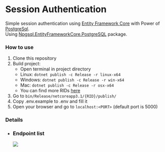 # Session Authentication

Simple session authentication using [Entity Framework Core](https://www.nuget.org/packages/Microsoft.EntityFrameworkCore/8.0.0-rc.2.23480.1) with Power of [PostgreSql](https://www.postgresql.org/).<br>
Using [Npgsql.EntityFrameworkCore.PostgreSQL](https://www.nuget.org/packages/Npgsql.EntityFrameworkCore.PostgreSQL/) package.

### How to use

1. Clone this repository
2. Build project:
   * Open terminal in project directory
   * Linux: `dotnet publish -c Release -r linux-x64`
   * Windows: `dotnet publish -c Release -r win-x64`
   * Mac: `dotnet publish -c Release -r osx-x64`
   * You can find more RIDs [here](https://docs.microsoft.com/en-us/dotnet/core/rid-catalog)
3. Go to `bin/Release/netcoreapp3.1/{RID}/publish/`
4. Copy .env.example to .env and fill it  
5. Open your browser and go to `localhost:<PORT>` (default port is 5000)

### Details

* ### Endpoint list <br>
  ![](https://i.imgur.com/Z822MwO.png)
